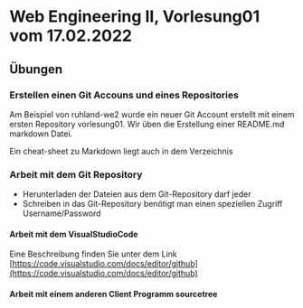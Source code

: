 # Web Engineering II, Vorlesung01 vom 17.02.2022

## Übungen

### Erstellen einen Git Accouns und eines Repositories

Am Beispiel von ruhland-we2 wurde ein neuer Git Account erstellt mit einem ersten Repository vorlesung01.
Wir üben die Erstellung einer README.md markdown Datei.

Ein cheat-sheet zu Markdown liegt auch in dem Verzeichnis


### Arbeit mit dem Git Repository

* Herunterladen der Dateien aus dem Git-Repository darf jeder
* Schreiben in das Git-Repository benötigt man einen speziellen Zugriff Username/Password

#### Arbeit mit dem VisualStudioCode

Eine Beschreibung finden Sie unter dem Link [https://code.visualstudio.com/docs/editor/github](https://code.visualstudio.com/docs/editor/github)




#### Arbeit mit einem anderen Client Programm sourcetree


